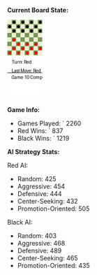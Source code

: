 
**Current Board State:**  
<!-- START_GIF -->
![Checkers Game](./checkers_game.gif)
<!-- END_GIF -->

**Game Info:**  
- Games Played: `<!-- GAMES_PLAYED --> 2260
- Red Wins: `<!-- RED_WINS --> 837
- Black Wins: `<!-- BLACK_WINS --> 1219

<!-- AI_STATS -->
**AI Strategy Stats:**

Red AI:
- Random: 425
- Aggressive: 454
- Defensive: 444
- Center-Seeking: 432
- Promotion-Oriented: 505

Black AI:
- Random: 403
- Aggressive: 468
- Defensive: 489
- Center-Seeking: 465
- Promotion-Oriented: 435
